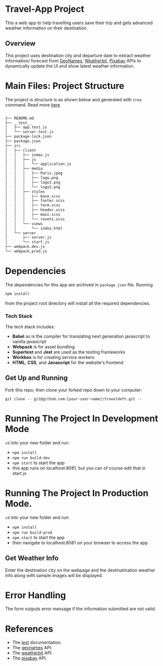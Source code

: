 # Travel-App Project
This a web app to help travelling users save their trip and gets advanced weather information on their destination.

## Overview
This project uses destination city and departure date to extract weather information/ forecast from [GeoNames](http://www.geonames.org/export/web-services.html), [Weatherbit](https://www.weatherbit.io/api), [Pixabay](https://pixabay.com/api/docs/) APIs to dynamically update the UI and show latest weather information. 

# Main Files: Project Structure
The project is structure is as shown below and generated with `tree` command. Read more [here](https://superuser.com/questions/359723/mac-os-x-equivalent-of-the-ubuntu-tree-command)

```bash

├── README.md
├── __test__
│   ├── app.test.js
│   └── server.test.js
├── package-lock.json
├── package.json
├── src
│   ├── client
│   │   ├── index.js
│   │   ├── js
│   │   │   └── application.js
│   │   ├── media
│   │   │   ├── Paris.jpeg
│   │   │   ├── logo.png
│   │   │   ├── logo1.png
│   │   │   └── logo2.png
│   │   ├── styles
│   │   │   ├── base.scss
│   │   │   ├── footer.scss
│   │   │   ├── form.scss
│   │   │   ├── header.scss
│   │   │   ├── main.scss
│   │   │   └── resets.scss
│   │   └── views
│   │       └── index.html
│   └── server
│       ├── server.js
│       └── start.js
├── webpack.dev.js
└── webpack.prod.js

```

# Dependencies
The dependencies for this app are archived in `package.json` file. Running 

```bash
npm install 
```
from the project root directory will install all the required dependencies.


### Tech Stack

The tech stack includes:

* **Babel** as is the compiler for translating next generation javascript to vanilla javascript
* **Webpack** is for asset bundling
* **Supertest** and **Jest** are used as the testing frameworks
* **Workbox** is for creating service workers
* **HTML**, **CSS**, and **Javascript** for the website's frontend

## Get Up and Running

Fork this repo, then clone your forked repo down to your computer:

```
git clone -- git@github.com:[your-user-name]/traveldeft.git -- 
```

# Running The Project In Development Mode
`cd` into your new folder and run:
- ```npm install```
- ```npm run build-dev```
- ```npm start``` to start the app
- this app runs on localhost:8081, but you can of course edit that in start.js

# Running The Project In Production Mode.
`cd` into your new folder and run:
- ```npm install```
- ```npm run build-prod```
- ```npm start``` to start the app
- then navigate to localhost:8081 on your browser to access the app

## Get Weather Info
Enter the destination city on the webpage and the destinatination weather info along with sample images will be displayed. 

# Error Handling
The form outputs error message if the information submitted are not valid.

# References
* The [jest](https://jestjs.io/) documentation.
* The [geonames](http://www.geonames.org/export/web-services.html) API.
* The [weatherbit](https://www.weatherbit.io/) API.
* The [pixabay](https://pixabay.com/api/docs/) API.



